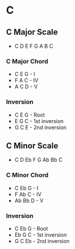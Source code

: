 # C

## C Major Scale

* C D E F G A B C

### C Major Chord

* C E G - I
* F A C - IV
* A C D - V

### Inversion

* C E G - Root
* E G C - 1st inversion
* G C E - 2nd inversion

## C Minor Scale

* C D Eb F G Ab Bb C

### C Minor Chord

* C Eb G - I
* F Ab C - IV
* Ab Bb D - V

### Inversion

* C Eb G - Root
* Eb G C - 1st inversion
* G C Eb - 2nd inversion